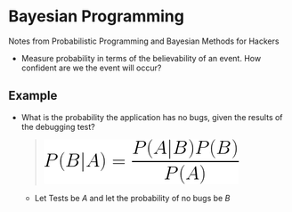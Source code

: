# Bayesian Programming

Notes from Probabilistic Programming and Bayesian Methods for Hackers

* Measure probability in terms of the believability of an event. How confident are we the event will occur?


## Example

* What is the probability the application has no bugs, given the results of the debugging test?
  > ![Bayes' Theorem](./img/d09541ec-5a36-4035-9cb2-192a52f5324c.png)
  * Let Tests be <em>A</em> and let the probability of no bugs be <em>B</em>

